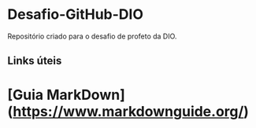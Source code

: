 # Desafio-GitHub-DIO
Repositório criado para o desafio de profeto da DIO.

## Links úteis
# [Guia MarkDown] (https://www.markdownguide.org/)
